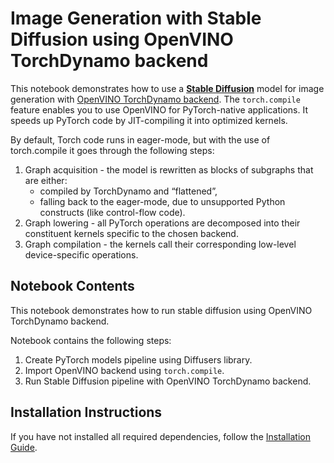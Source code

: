 # Image Generation with Stable Diffusion using OpenVINO TorchDynamo backend

This notebook demonstrates how to use a **[Stable Diffusion](https://huggingface.co/stabilityai/stable-diffusion-2-1)** model for image generation with [OpenVINO TorchDynamo backend](https://docs.openvino.ai/2023.3/pytorch_2_0_torch_compile.html). The `torch.compile` feature enables you to use OpenVINO for PyTorch-native applications. It speeds up PyTorch code by JIT-compiling it into optimized kernels.

By default, Torch code runs in eager-mode, but with the use of torch.compile it goes through the following steps:

1. Graph acquisition - the model is rewritten as blocks of subgraphs that are either:
    * compiled by TorchDynamo and “flattened”,
    * falling back to the eager-mode, due to unsupported Python constructs (like control-flow code).
2. Graph lowering - all PyTorch operations are decomposed into their constituent kernels specific to the chosen backend.
3. Graph compilation - the kernels call their corresponding low-level device-specific operations.

## Notebook Contents

This notebook demonstrates how to run stable diffusion using OpenVINO TorchDynamo backend.

Notebook contains the following steps:

1. Create PyTorch models pipeline using Diffusers library.
2. Import OpenVINO backend using `torch.compile`.
3. Run Stable Diffusion pipeline with OpenVINO TorchDynamo backend.

## Installation Instructions

If you have not installed all required dependencies, follow the [Installation Guide](../../README.md).

